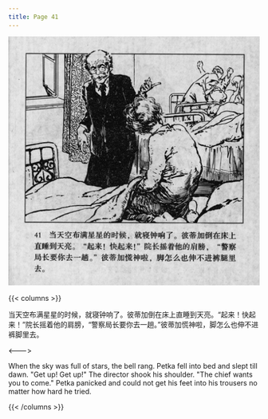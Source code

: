 ```yaml
---
title: Page 41
---
```


![biao page](./../../images/biao/seifert0726_biao_0045_041.jpg)

{{< columns >}}

当天空布满星星的时候，就寝钟响了。彼蒂加倒在床上直睡到天亮。“起来！快起来！”院长摇着他的肩膀，“警察局长要你去一趟。”彼蒂加慌神啦，脚怎么也伸不进裤脚里去。

<--->

When the sky was full of stars, the bell rang. Petka fell into bed and slept till dawn. "Get up! Get up!" The director shook his shoulder. "The chief wants you to come." Petka panicked and could not get his feet into his trousers no matter how hard he tried.

{{< /columns >}}
